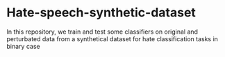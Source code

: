 # Hate-speech-synthetic-dataset
In this repository, we train and test some classifiers on original and perturbated data from a synthetical dataset for hate classification tasks in binary case
